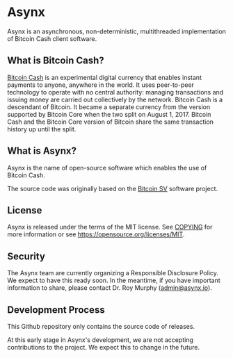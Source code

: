 Asynx
===========

Asynx is an asynchronous, non-deterministic, multithreaded implementation of Bitcoin Cash client software.

What is Bitcoin Cash?
---------------------

[Bitcoin Cash](https://www.bitcoincash.org/) is an experimental digital
currency that enables instant payments to anyone, anywhere in the world. It
uses peer-to-peer technology to operate with no central authority: managing
transactions and issuing money are carried out collectively by the network.
Bitcoin Cash is a descendant of Bitcoin. It became a separate currency from
the version supported by Bitcoin Core when the two split on August 1, 2017.
Bitcoin Cash and the Bitcoin Core version of Bitcoin share the same
transaction history up until the split.

What is Asynx?
--------------------

Asynx is the name of open-source software which enables the use of Bitcoin Cash. 

The source code was originally based on the [Bitcoin SV](https://bitcoinsv.io)
software project.

License
-------

Asynx is released under the terms of the MIT license. See
[COPYING](COPYING) for more information or see
https://opensource.org/licenses/MIT.

Security
--------
The Asynx team are currently organizing a Responsible Disclosure Policy.
We expect to have this ready soon. In the meantime, if you have important 
information to share, please contact Dr. Roy Murphy (admin@asynx.io).

Development Process
-------------------

This Github repository only contains the source code of releases.

At this early stage in Asynx's development, we are not accepting contributions
to the project. We expect this to change in the future.
